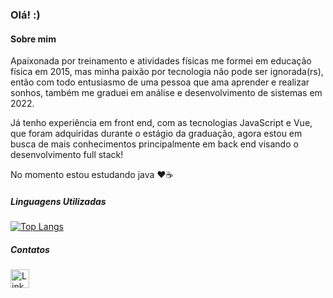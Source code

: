 ### Olá! :) 
    
#### Sobre mim

Apaixonada por treinamento e atividades físicas me formei em educação física em 2015, mas minha paixão por tecnologia não pode ser ignorada(rs), então com todo entusiasmo de uma pessoa que ama aprender e realizar sonhos, também me graduei em análise e desenvolvimento de sistemas em 2022.


Já tenho experiência em front end, com as tecnologias JavaScript e Vue, que foram adquiridas durante o estágio da graduação, agora estou em busca de mais conhecimentos principalmente em back end visando o desenvolvimento full stack! 


No momento estou estudando java :hearts::coffee: 

##### Linguagens Utilizadas

[![Top Langs](https://github-readme-stats.vercel.app/api/top-langs/?username=lucimararocha872&layout=compact)](https://github.com/anuraghazra/github-readme-stats)

##### Contatos

[<img src='https://img.shields.io/badge/LinkedIn-0077B5?style=for-the-badge&logo=linkedin&logoColor=white' alt='Linkedin' height='30'>](https://www.linkedin.com/in/lucimararocha872/)

<!--
**Lucimararocha872/Lucimararocha872** is a ✨ _special_ ✨ repository because its `README.md` (this file) appears on your GitHub profile.

Here are some ideas to get you started:

- 🔭 I’m currently working on ...
- 🌱 I’m currently learning ...
- 👯 I’m looking to collaborate on ...
- 🤔 I’m looking for help with ...
- 💬 Ask me about ...
- 📫 How to reach me: ...      
- 😄 Pronouns: ...
- ⚡ Fun fact: ...
-->
